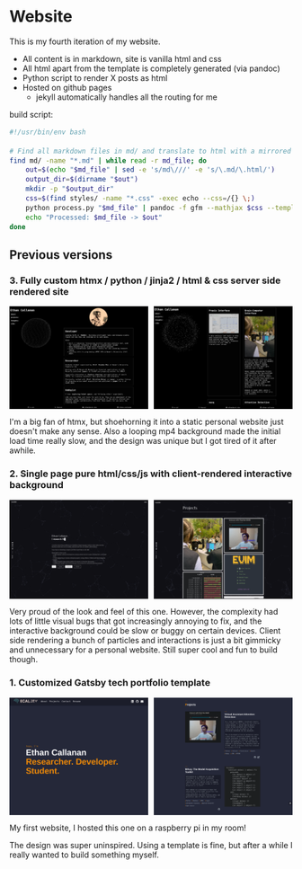 # Website

This is my fourth iteration of my website. 

- All content is in markdown, site is vanilla html and css
- All html apart from the template is completely generated (via pandoc)
- Python script to render X posts as html
- Hosted on github pages
  - jekyll automatically handles all the routing for me

build script:

```sh
#!/usr/bin/env bash

# Find all markdown files in md/ and translate to html with a mirrored path
find md/ -name "*.md" | while read -r md_file; do
    out=$(echo "$md_file" | sed -e 's/md\///' -e 's/\.md/\.html/')
    output_dir=$(dirname "$out")
    mkdir -p "$output_dir"
    css=$(find styles/ -name "*.css" -exec echo --css=/{} \;)
    python process.py "$md_file" | pandoc -f gfm --mathjax $css --template=template.html --standalone -t html -o "$out" 2>/dev/null
    echo "Processed: $md_file -> $out"
done
```

## Previous versions

### 3. Fully custom htmx / python / jinja2 / html & css server side rendered site

<span style="display: flex; justify-content: space-between; width: 100%">
<img src="/assets/site3-home.png" style="width: 49%">
<img src="/assets/site3-projects.png" style="width: 49%">
</span>

I'm a big fan of htmx, but shoehorning it into a static personal website just
doesn't make any sense. Also a looping mp4 background made the initial load time
really slow, and the design was unique but I got tired of it after awhile.


### 2. Single page pure html/css/js with client-rendered interactive background

<span style="display: flex; justify-content: space-between; width: 100%">
<img src="/assets/site2-home.png" style="width: 49%">
<img src="/assets/site2-projects.png" style="width: 49%">
</span>

Very proud of the look and feel of this one. However, the complexity had lots of
little visual bugs that got increasingly annoying to fix, and the interactive
background could be slow or buggy on certain devices. Client side rendering a
bunch of particles and interactions is just a bit gimmicky and unnecessary for a
personal website. Still super cool and fun to build though.


### 1. Customized Gatsby tech portfolio template

<span style="display: flex; justify-content: space-between; width: 100%">
<img src="/assets/site1-home.png" style="width: 49%">
<img src="/assets/site1-projects.png" style="width: 49%">
</span>


My first website, I hosted this one on a raspberry pi in my room!

The design was super uninspired. Using a template is fine, but after a while I really wanted to build something myself.
